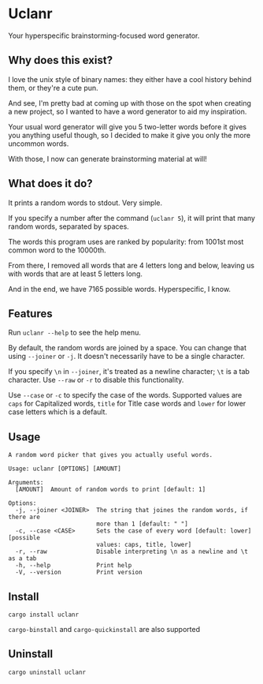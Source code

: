 # Uclanr

Your hyperspecific brainstorming-focused word generator.

## Why does this exist?

I love the unix style of binary names: they either have a cool history behind them, or they're a cute pun.

And see, I'm pretty bad at coming up with those on the spot when creating a new project, so I wanted to have a word generator to aid my inspiration.

Your usual word generator will give you 5 two-letter words before it gives you anything useful though, so I decided to make it give you only the more uncommon words.

With those, I now can generate brainstorming material at will!

## What does it do?

It prints a random words to stdout. Very simple.

If you specify a number after the command (`uclanr 5`), it will print that many random words, separated by spaces.

The words this program uses are ranked by popularity: from 1001st most common word to the 10000th.

From there, I removed all words that are 4 letters long and below, leaving us with words that are at least 5 letters long.

And in the end, we have 7165 possible words. Hyperspecific, I know.

## Features

Run `uclanr --help` to see the help menu.

By default, the random words are joined by a space.
You can change that using `--joiner` or `-j`.
It doesn't necessarily have to be a single character.

If you specify `\n` in `--joiner`, it's treated as a newline character; `\t` is a tab character.
Use `--raw` or `-r` to disable this functionality.

Use `--case` or `-c` to specify the case of the words. Supported values are `caps` for Capitalized words, `title` for Title case words and `lower` for lower case letters which is a default.


## Usage

```
A random word picker that gives you actually useful words.

Usage: uclanr [OPTIONS] [AMOUNT]

Arguments:
  [AMOUNT]  Amount of random words to print [default: 1]

Options:
  -j, --joiner <JOINER>  The string that joines the random words, if there are
                         more than 1 [default: " "]
  -c, --case <CASE>      Sets the case of every word [default: lower] [possible
                         values: caps, title, lower]
  -r, --raw              Disable interpreting \n as a newline and \t as a tab
  -h, --help             Print help
  -V, --version          Print version
```

## Install

```
cargo install uclanr
```

`cargo-binstall` and `cargo-quickinstall` are also supported

## Uninstall

```
cargo uninstall uclanr
```